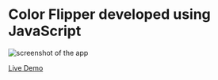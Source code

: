 # Color Flipper developed using JavaScript
 
![screenshot of the app](https://raw.githubusercontent.com/praveenorugantitech/praveenorugantitech-javascript-projects/master/praveenorugantitech-color-flipper/screenshot.PNG "Color Flipper")


[Live Demo](http://praveenorugantitech.github.io/praveenorugantitech-color-flipper-js/Demo)


